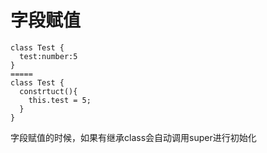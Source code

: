 # 字段赋值
```
class Test {
  test:number:5
}
=====
class Test {
  constrtuct(){
    this.test = 5;
  }
}
```
字段赋值的时候，如果有继承class会自动调用super进行初始化
